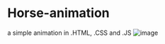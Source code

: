 # Horse-animation
a simple animation in .HTML, .CSS and .JS
![image](https://user-images.githubusercontent.com/73384770/200800605-ab5860bb-9a30-4a64-9a57-3194ca23c42d.png)


